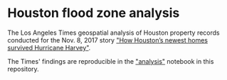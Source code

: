 # Houston flood zone analysis

The Los Angeles Times geospatial analysis of Houston property records conducted for the Nov. 8, 2017 story ["How Houston’s newest homes survived Hurricane Harvey"](http://www.latimes.com/projects/la-na-houston-harvey-home-survivors).

The Times' findings are reproducible in the ["analysis"](04_analysis.ipynb) notebook in this repository.
